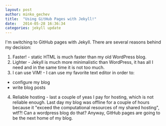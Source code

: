 ```yaml
---
layout: post
author: minko_gechev
title:  "Using GitHub Pages with Jekyll!"
date:   2014-05-28 16:36:34
categories: jekyll update
---
```


I'm switching to GitHub pages with Jekyll.
There are several reasons behind my decision:

1. Faster! - static HTML is much faster than my old WordPress blog.
2. Lighter - Jekyll is much more minimalistic than WordPress, it has all I need and in the same time it is not too much.
3. I can use VIM! - I can use my favorite text editor in order to:
  - configure my blog
  - write blog posts
4. Reliable hosting - last a couple of yeas I pay for hosting, which is not reliable enough. Last day my blog was offline for a couple of hours because it "exceed the computational resources of my shared hosting", wtf?! Can a wordpress blog do that? Anyway, GitHub pages are going to be the next home of my blog.

